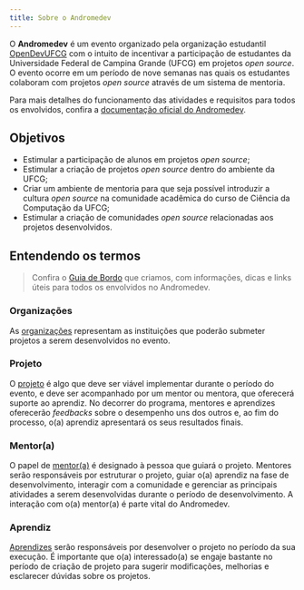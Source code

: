 ```yaml
---
title: Sobre o Andromedev
---
```


O **Andromedev** é um evento organizado pela organização estudantil [OpenDevUFCG](https://opendevufcg.org/) com o intuito de incentivar a participação de estudantes da Universidade Federal de Campina Grande (UFCG) em projetos _open source_. O evento ocorre em um período de nove semanas nas quais os estudantes colaboram com projetos _open source_ através de um sistema de mentoria.

Para mais detalhes do funcionamento das atividades e requisitos para todos os envolvidos, confira a [documentação oficial do Andromedev](https://drive.google.com/file/d/1ggJiprXrr0iE8tRNwhMpXTKA0rHfVAkQ/view).

## Objetivos

- Estimular a participação de alunos em projetos _open source_;
- Estimular a criação de projetos _open source_ dentro do ambiente da UFCG;
- Criar um ambiente de mentoria para que seja possível introduzir a cultura _open source_ na comunidade acadêmica do curso de Ciência da Computação da UFCG;
- Estimular a criação de comunidades _open source_ relacionadas aos projetos desenvolvidos.

## Entendendo os termos

> Confira o [Guia de Bordo](/guia) que criamos, com informações, dicas e links úteis para todos os envolvidos no Andromedev.

### Organizações

As [organizações](/guia/organizacao) representam as instituições que poderão submeter projetos a serem desenvolvidos no evento.

### Projeto

O [projeto](/guia/organizacao/projeto) é algo que deve ser viável implementar durante o período do evento, e deve ser acompanhado por um mentor ou mentora, que oferecerá suporte ao aprendiz. No decorrer do programa, mentores e aprendizes oferecerão _feedbacks_ sobre o desempenho uns dos outros e, ao fim do processo, o(a) aprendiz apresentará os seus resultados finais.

### Mentor(a)

O papel de [mentor(a)](/guia/mentor) é designado à pessoa que guiará o projeto. Mentores serão responsáveis por estruturar o projeto, guiar o(a) aprendiz na fase de desenvolvimento, interagir com a comunidade e gerenciar as principais atividades a serem desenvolvidas durante o período de desenvolvimento. A interação com o(a) mentor(a) é parte vital do Andromedev.

### Aprendiz

[Aprendizes](/guia/aprendiz) serão responsáveis por desenvolver o projeto no período da sua execução. É importante que o(a) interessado(a) se engaje bastante no período de criação de projeto para sugerir modificações, melhorias e esclarecer dúvidas sobre os projetos.
